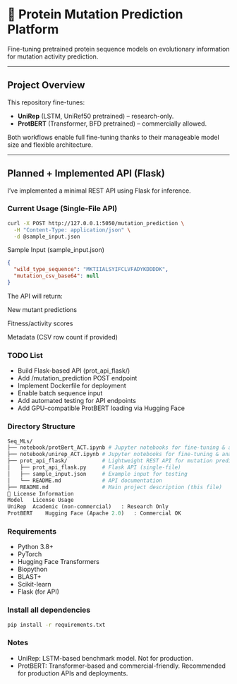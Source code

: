 # 🧬 Protein Mutation Prediction Platform

Fine-tuning pretrained protein sequence models on evolutionary information for mutation activity prediction.

---

## Project Overview

This repository fine-tunes:

- **UniRep** (LSTM, UniRef50 pretrained) – research-only.
- **ProtBERT** (Transformer, BFD pretrained) – commercially allowed.

Both workflows enable full fine-tuning thanks to their manageable model size and flexible architecture.

---

## Planned + Implemented API (Flask)

I’ve implemented a minimal REST API using Flask for inference.

### Current Usage (Single-File API)

```bash
curl -X POST http://127.0.0.1:5050/mutation_prediction \
  -H "Content-Type: application/json" \
  -d @sample_input.json
```

Sample Input (sample_input.json)
```json
{
  "wild_type_sequence": "MKTIIALSYIFCLVFADYKDDDDK",
  "mutation_csv_base64": null
}
```

The API will return:

New mutant predictions

Fitness/activity scores

Metadata (CSV row count if provided)

### TODO List
- Build Flask-based API (prot_api_flask/)
- Add /mutation_prediction POST endpoint
- Implement Dockerfile for deployment
- Enable batch sequence input
- Add automated testing for API endpoints
- Add GPU-compatible ProtBERT loading via Hugging Face

### Directory Structure

```graphql
Seq_MLs/
├── notebook/protBert_ACT.ipynb # Jupyter notebooks for fine-tuning & analysis
├── notebook/unirep_ACT.ipynb # Jupyter notebooks for fine-tuning & analysis
├── prot_api_flask/           # Lightweight REST API for mutation prediction
│   ├── prot_api_flask.py     # Flask API (single-file)
│   ├── sample_input.json     # Example input for testing
│   └── README.md             # API documentation
├── README.md                 # Main project description (this file)
📄 License Information
Model	License	Usage
UniRep	Academic (non-commercial)	: Research Only
ProtBERT	Hugging Face (Apache 2.0)	: Commercial OK
```
### Requirements
- Python 3.8+
- PyTorch
- Hugging Face Transformers
- Biopython
- BLAST+
- Scikit-learn
- Flask (for API)

### Install all dependencies
```bash
pip install -r requirements.txt
```
  
### Notes
- UniRep: LSTM-based benchmark model. Not for production.
- ProtBERT: Transformer-based and commercial-friendly. Recommended for production APIs and deployments.
